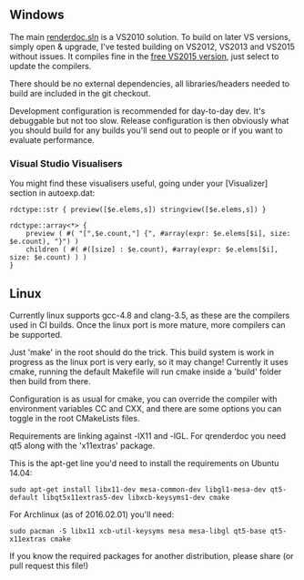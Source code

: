 Windows
--------------

The main [renderdoc.sln](renderdoc.sln) is a VS2010 solution. To build on later VS versions, simply open & upgrade, I've tested building on VS2012, VS2013 and VS2015 without issues. It compiles fine in the [free VS2015 version](https://www.visualstudio.com/en-us/downloads/download-visual-studio-vs.aspx), just select to update the compilers.

There should be no external dependencies, all libraries/headers needed to build are included in the git checkout.

Development configuration is recommended for day-to-day dev. It's debuggable but not too slow. Release configuration is then obviously what you should build for any builds you'll send out to people or if you want to evaluate performance.

### Visual Studio Visualisers ###

You might find these visualisers useful, going under your [Visualizer] section in autoexp.dat:

    rdctype::str { preview([$e.elems,s]) stringview([$e.elems,s]) }

    rdctype::array<*> {
        preview ( #( "[",$e.count,"] {", #array(expr: $e.elems[$i], size: $e.count), "}") )
        children ( #( #([size] : $e.count), #array(expr: $e.elems[$i], size: $e.count) ) )
    }

Linux
--------------

Currently linux supports gcc-4.8 and clang-3.5, as these are the compilers used in CI builds. Once the linux port is more mature, more compilers can be supported.

Just 'make' in the root should do the trick. This build system is work in progress as the linux port is very early, so it may change! Currently it uses cmake, running the default Makefile will run cmake inside a 'build' folder then build from there.

Configuration is as usual for cmake, you can override the compiler with environment variables CC and CXX, and there are some options you can toggle in the root CMakeLists files.

Requirements are linking against -lX11 and -lGL. For qrenderdoc you need qt5 along with the 'x11extras' package.

This is the apt-get line you'd need to install the requirements on Ubuntu 14.04:

```
sudo apt-get install libx11-dev mesa-common-dev libgl1-mesa-dev qt5-default libqt5x11extras5-dev libxcb-keysyms1-dev cmake
```

For Archlinux (as of 2016.02.01) you'll need:

```
sudo pacman -S libx11 xcb-util-keysyms mesa mesa-libgl qt5-base qt5-x11extras cmake
```

If you know the required packages for another distribution, please share (or pull request this file!)

